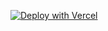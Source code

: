 

<!-- https://vercel.com/new/clone?repository-url=https%3A%2F%2Fgithub.com%2Fremorses%2Fvercel-path-proxy&env=PATH_1,TARGET_URL_1,FALLBACK_URL&envDescription=PATH_1%20is%20the%20path%20to%20rewrite%2C%20for%20example%20%2Fdocs%2C%20TARGET_URL_1%20is%20the%20url%20where%20the%20traffic%20is%20rewritten.%20FALLBACK_URL%20is%20where%20traffic%20that%20does%20not%20match%20any%20of%20the%20urls%20is%20rewritten.%20Notice%20that%20you%20can%20add%20more%20that%20one%20path%20and%20target%2C%20up%20to%203%20paths.&project-name=vercel-path-proxy&repo-name=vercel-path-proxy -->

[![Deploy with Vercel](https://vercel.com/button)](https://vercel.com/new/clone?repository-url=https%3A%2F%2Fgithub.com%2Fremorses%2Fvercel-path-proxy&env=PATH_1,TARGET_URL_1,FALLBACK_URL&envDescription=PATH_1%20is%20the%20path%20to%20rewrite%2C%20for%20example%20%2Fdocs%2C%20TARGET_URL_1%20is%20the%20url%20where%20the%20traffic%20is%20rewritten.%20FALLBACK_URL%20is%20where%20traffic%20that%20does%20not%20match%20any%20of%20the%20urls%20is%20rewritten.%20Notice%20that%20you%20can%20add%20more%20that%20one%20path%20and%20target%2C%20up%20to%203%20paths.&project-name=vercel-path-proxy&repo-name=vercel-path-proxy)